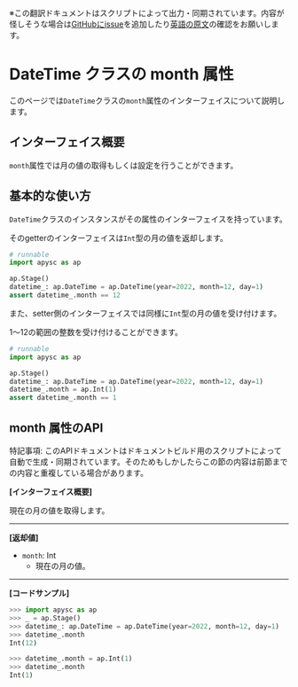 <span class="inconspicuous-txt">※この翻訳ドキュメントはスクリプトによって出力・同期されています。内容が怪しそうな場合は<a href="https://github.com/simon-ritchie/apysc/issues" target="_blank">GitHubにissue</a>を追加したり[英語の原文](https://simon-ritchie.github.io/apysc/en/datetime_month.html)の確認をお願いします。</span>

# DateTime クラスの month 属性

このページでは`DateTime`クラスの`month`属性のインターフェイスについて説明します。

## インターフェイス概要

`month`属性では月の値の取得もしくは設定を行うことができます。

## 基本的な使い方

`DateTime`クラスのインスタンスがその属性のインターフェイスを持っています。

そのgetterのインターフェイスは`Int`型の月の値を返却します。

```py
# runnable
import apysc as ap

ap.Stage()
datetime_: ap.DateTime = ap.DateTime(year=2022, month=12, day=1)
assert datetime_.month == 12
```

また、setter側のインターフェイスでは同様に`Int`型の月の値を受け付けます。

1～12の範囲の整数を受け付けることができます。

```py
# runnable
import apysc as ap

ap.Stage()
datetime_: ap.DateTime = ap.DateTime(year=2022, month=12, day=1)
datetime_.month = ap.Int(1)
assert datetime_.month == 1
```

## month 属性のAPI

<span class="inconspicuous-txt">特記事項: このAPIドキュメントはドキュメントビルド用のスクリプトによって自動で生成・同期されています。そのためもしかしたらこの節の内容は前節までの内容と重複している場合があります。</span>

**[インターフェイス概要]**

現在の月の値を取得します。<hr>

**[返却値]**

- `month`: Int
  - 現在の月の値。

<hr>

**[コードサンプル]**

```py
>>> import apysc as ap
>>> _ = ap.Stage()
>>> datetime_: ap.DateTime = ap.DateTime(year=2022, month=12, day=1)
>>> datetime_.month
Int(12)

>>> datetime_.month = ap.Int(1)
>>> datetime_.month
Int(1)
```